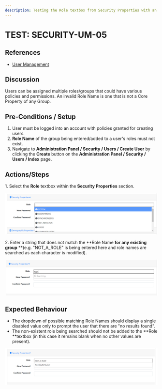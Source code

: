 ```yaml
---
description: Testing the Role textbox from Security Properties with an invalid value.
---
```


# TEST: SECURITY-UM-05

## References

* [User Management](../../../../../../operations/system-administration/security-administration/user-management.md)

## Discussion

Users can be assigned multiple roles/groups that could have various policies and permissions. An invalid Role Name is one that is not a Core Property of any Group.&#x20;

## Pre-Conditions / Setup

1. User must be logged into an account with policies granted for creating users.
2. **Role Name** of the group being entered/added to a user's roles must not exist.
3. Navigate to **Administration Panel / Security / Users / Create User** by clicking the **Create** button on the **Administration Panel / Security / Users / Index** page.

## Actions/Steps

1\. Select the **Role** textbox within the **Security Properties** section.

![](<../../../../../../.gitbook/assets/image (228).png>)

2\. Enter a string that does not match the **Role Name **for any existing group** **(e.g. "NOT\_A\_ROLE" is being entered here and role names are searched as each character is modified).&#x20;

![](<../../../../../../.gitbook/assets/image (71).png>)

## Expected Behaviour

* The dropdown of possible matching Role Names should display a single disabled value only to prompt the user that there are "no results found".
* The non-existent role being searched should not be added to the **Role **textbox (in this case it remains blank when no other values are present).

![](<../../../../../../.gitbook/assets/image (85).png>)

